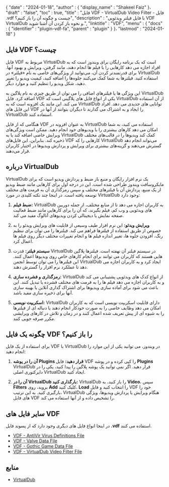 {
  "date" : "2024-01-18",
  "author" : {
    "display_name" : "Shakeel Faiz"
}،
  "draft" : "false",
  "toc" : true,
  "title" : "فایل VDF - VirtualDub Video Filter - فایل .vdf چیست و چگونه آن را باز کنیم؟",
  "description" : "با فایل فیلتر ویدئویی VDF VirtualDub و نحوه باز کردن آن آشنا شوید.",
  "linktitle" : "VDF",
  "menu" : {
    "docs" : {
      "identifier" : "plugin-vdf-fa",
      "parent" : "plugin"
}
}،
  "lastmod" : "2024-01-18"
}

## فایل VDF چیست؟

فایل VDF مربوط به VirtualDub است که یک برنامه رایگان برای ویندوز است که به افراد اجازه می دهد کارهایی را با فیلم ها انجام دهند، مانند گرفتن، ویرایش و بهبود آنها. برای قدرتمندتر کردن آن، می‌توانید از ویژگی‌های خاصی به نام «فیلتر» در VirtualDub استفاده کنید. فیلترها به شما کمک می‌کنند جلوه‌ها را اضافه کنید، کیفیت ویدیو را تغییر دهید، شکل ویدیو را تنظیم کنید و موارد دیگر.

این ویژگی ها یا فیلترهای اضافی را می توان از طریق چیزی به نام پلاگین به VirtualDub اضافه کرد. فایل VDF یکی از انواع فایل های پلاگینی است که VirtualDub از آن استفاده می کند. این مانند یک افزونه است که به VirtualDub توانایی های جدیدی می دهد. افراد این فایل های VDF را ایجاد و به اشتراک می گذارند تا دیگران بتوانند از آنها در VirtualDub استفاده کنند.

هنگامی که از فایل VDF به عنوان افزونه در VirtualDub استفاده می کنید، به شما امکان می دهد کارهای بیشتری را با ویدیوهای خود انجام دهید. ممکن است ویژگی‌های ویرایش خاصی اضافه کند یا به VirtualDub کمک کند ویدیوها را در قالب‌های مختلف ذخیره کند. بنابراین، این فایل‌های VDF کارهایی را که VirtualDub می‌تواند انجام دهد گسترش می‌دهند و گزینه‌های بیشتری برای ویرایش و پردازش ویدیوها در اختیار کاربران قرار می‌دهند.

## درباره VirtualDub

VirtualDub یک نرم افزار رایگان و منبع باز ضبط و پردازش ویدیو است که برای مایکروسافت ویندوز طراحی شده است. این در درجه اول برای کارهایی مانند ضبط ویدیو از یک منبع، پردازش آن با فیلترهای مختلف و سپس رمزگذاری آن به فرمت های مختلف توسعه یافته است. در اینجا چند نکته کلیدی در مورد VirtualDub وجود دارد:

1.  **ضبط فیلم:** VirtualDub به کاربران اجازه می دهد تا از منابع مختلف، از جمله دوربین های ویدئویی و وب کم، فیلم بگیرند، که آن را برای کارهایی مانند ضبط فعالیت صفحه نمایش یا دیجیتالی کردن ویدیوهای آنالوگ مفید می کند.
    
2.  **ویرایش ویدئو:** این نرم افزار طیف وسیعی از قابلیت های ویرایش ویدئو را به خصوص از طریق استفاده از فیلترها فراهم می کند. فیلترها را می توان برای تنظیم رنگ، افزودن جلوه ها، تغییر اندازه فیلم ها و انجام تغییرات مختلف دیگر روی فیلم ها اعمال کرد.
    
3.  **سیستم فیلتر:** قدرت VirtualDub در سیستم فیلتر آن نهفته است. فیلترها پلاگین هایی هستند که کاربران می توانند برای انجام کارهای خاص روی ویدیوها اعمال کنند. این فیلترها را می توان توسط انجمن VirtualDub ایجاد کرد و به کاربران اجازه می دهد تا عملکرد نرم افزار را گسترش دهند.
    
4.  **رمزگذاری و فشرده سازی:** VirtualDub از انواع کدک های ویدئویی پشتیبانی می کند و به کاربران اجازه می دهد فیلم ها را به فرمت های مختلف فشرده یا تبدیل کنند. این باعث می شود برای آماده سازی ویدیوها برای اشتراک گذاری آنلاین یا بهینه سازی آنها برای ذخیره سازی مفید باشد.
    
5.  **اسکریپت نویسی:** VirtualDub دارای قابلیت اسکریپت نویسی است که به کاربران امکان می دهد وظایف خاصی را به صورت خودکار انجام دهند یا دنباله ای از فیلترها را به شیوه ای از پیش تعریف شده اعمال کنند و در زمان و تلاش در کارهای ویرایشی مکرر صرفه جویی کنند.

## چگونه یک فایل VDF را باز کنیم؟
  
برای استفاده از یک فایل VDF با VirtualDub در ویندوز، می توانید یکی از این موارد را انجام دهید:

1.  **آن را در پوشه Plugins قرار دهید:** فایل VDF را کپی کرده و در پوشه **Plugins** VirtualDub قرار دهید. اگر نمی توانید یک پوشه پلاگین را پیدا کنید، یکی را در دایرکتوری اصلی VirtualDub ایجاد کنید.
    
2.  **آن را در VirtualDub بارگذاری کنید:** VirtualDub را باز کنید، به **Video**، سپس **Filters** بروید، روی **Add** کلیک کنید، **Load** را انتخاب کنید و فایل VDF خود را بارگیری کنید. به این ترتیب، VirtualDub هنگام ویرایش یا پردازش ویدیوها، ویژگی های فایل VDF را تشخیص داده و از آنها استفاده می کند.

## سایر فایل های VDF

در اینجا انواع فایل های دیگری وجود دارد که از پسوند فایل **.vdf** استفاده می کنند.

- [VDF - AntiVir Virus Definitions File](/data/vdf/)
- [VDF - Valve Data File](/game/vdf/)
- [VDF - Gothic Game Data File](/game/vdf-gothic/)
- [VDF - VirtualDub Video Filter File](/plugin/vdf/)

## منابع
* [VirtualDub](https://en.wikipedia.org/wiki/VirtualDub)


